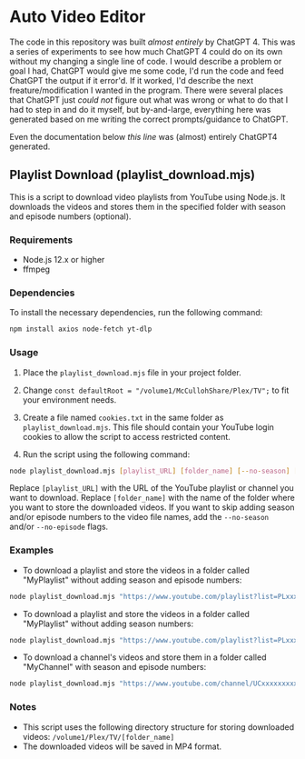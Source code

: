 # Auto Video Editor

The code in this repository was built _almost entirely_ by ChatGPT 4. This was a series of experiments to see how much ChatGPT 4 could do on its own without my changing a single line of code. I would describe a problem or goal I had, ChatGPT would give me some code, I'd run the code and feed ChatGPT the output if it error'd. If it worked, I'd describe the next freature/modification I wanted in the program. There were several places that ChatGPT just _could not_ figure out what was wrong or what to do that I had to step in and do it myself, but by-and-large, everything here was generated based on me writing the correct prompts/guidance to ChatGPT.

Even the documentation below _this line_ was (almost) entirely ChatGPT4 generated.

## Playlist Download (playlist_download.mjs)

This is a script to download video playlists from YouTube using Node.js. It downloads the videos and stores them in the specified folder with season and episode numbers (optional).

### Requirements

- Node.js 12.x or higher
- ffmpeg

### Dependencies

To install the necessary dependencies, run the following command:

```bash
npm install axios node-fetch yt-dlp
```

### Usage

1. Place the `playlist_download.mjs` file in your project folder.

2. Change `const defaultRoot = "/volume1/McCullohShare/Plex/TV";` to fit your environment needs.

3. Create a file named `cookies.txt` in the same folder as `playlist_download.mjs`. This file should contain your YouTube login cookies to allow the script to access restricted content.

4. Run the script using the following command:

```bash
node playlist_download.mjs [playlist_URL] [folder_name] [--no-season] [--no-episode]
```

Replace `[playlist_URL]` with the URL of the YouTube playlist or channel you want to download. Replace `[folder_name]` with the name of the folder where you want to store the downloaded videos. If you want to skip adding season and/or episode numbers to the video file names, add the `--no-season` and/or `--no-episode` flags.

### Examples

- To download a playlist and store the videos in a folder called "MyPlaylist" without adding season and episode numbers:

```bash
node playlist_download.mjs "https://www.youtube.com/playlist?list=PLxxxxxxxxxxxxxxx" "MyPlaylist" --no-episode
```

- To download a playlist and store the videos in a folder called "MyPlaylist" without adding season numbers:

```bash
node playlist_download.mjs "https://www.youtube.com/playlist?list=PLxxxxxxxxxxxxxxx" "MyPlaylist" --no-season
```

- To download a channel's videos and store them in a folder called "MyChannel" with season and episode numbers:

```bash
node playlist_download.mjs "https://www.youtube.com/channel/UCxxxxxxxxxxxxxxx/videos" "MyChannel"
```

### Notes

- This script uses the following directory structure for storing downloaded videos: `/volume1/Plex/TV/[folder_name]`
- The downloaded videos will be saved in MP4 format.
